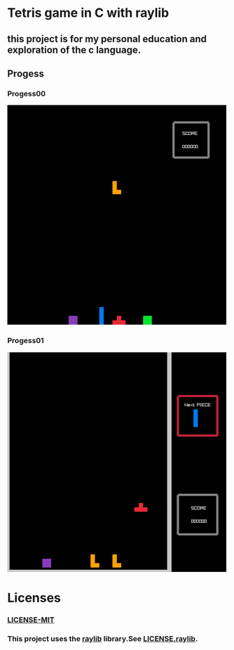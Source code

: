 # Tetris game in C with raylib 
## this project is for my personal education and exploration of the c language.


## Progess
### Progess00
![Progress](https://github.com/ErgeibiMed/TetrisGame/blob/main/progresspng/ProgressSoFar00.png)
### Progess01
![Progress](https://github.com/ErgeibiMed/TetrisGame/blob/main/progresspng/ProgressSoFar01.png)


# Licenses
### [LICENSE-MIT](https://github.com/ErgeibiMed/TetrisGame/blob/main/LICENSE) 
### This project uses the [raylib](https://www.raylib.com/) library.See [LICENSE.raylib](https://github.com/ErgeibiMed/TetrisGame/blob/main/LICENSE.raylib). 



